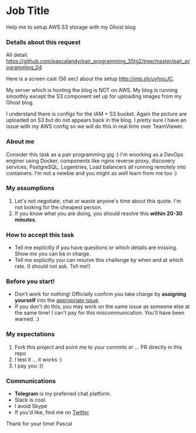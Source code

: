 # Job Title
Help me to setup AWS S3 storage with my Ghost blog

### Details about this request
All detail: https://github.com/pascalandy/pair_programming_35tg2/tree/master/pair_programming_04

Here is a screen cast (56 sec) about the setup http://jmp.sh/uyhocJC.

My server which is hosting the blog is NOT on AWS. My blog is running smoothly except the S3 component set up for uploading images from my Ghost blog. 

I understand there is configs for the IAM + S3 bucket. Again the picture are uploaded on S3 but do not appears back in the blog. I pretty sure I have an issue with my AWS config so we will do this in real time over TeamViewer.

### About me
Consider this task as a pair programming gig :) I'm woorking as a DevOps enginer using Docker, components like nginx reverse proxy, discovery services, PostgreSQL, Logentries, Load balancers all running remotely into containers. I'm not a newbie and you might as well learn from me too :)

### My assumptions
1. Let's not negotiate, chat or waste anyone's time about this quote. I'm not looking for the cheapest person.
2. If you know what you are doing, you should resolve this **within 20-30 minutes**.

### How to accept this task
- Tell me explicitly if you have questions or which details are missing. Show me you can be in charge.
- Tell me explicitly you can resolve this challenge by when and at which rate. (I should not ask. Tell me!)

### Before you start!
- Don't work for nothing! Officially confirm you take charge by **assigning yourself** into the [appropriate issue](https://github.com/pascalandy/pairing-work/issues/).
- If you don't do this, you may work on the same issue as someone else at the same time! I can't pay for this miscommunication. You'll have been warned. :)

### My expectations
1. Fork this project and point me to your commits or ... PR directly in this repo
2. I test it ... it works :)
3. I pay you :))

### Communications
- **Telegram** is my preferred chat platform.
- Slack is cool. 
- I avoid Skype
- If you'd like, find me on [Twitter](https://twitter.com/_pascalandy)

Thank for your time!
Pascal